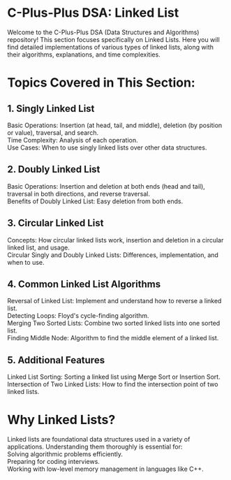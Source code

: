 # C-Plus-Plus DSA: Linked List
Welcome to the C-Plus-Plus DSA (Data Structures and Algorithms) repository! This section focuses specifically on Linked Lists. Here you will find detailed implementations of various types of linked lists, along with their algorithms, explanations, and time complexities.

# Topics Covered in This Section:
## 1. Singly Linked List
Basic Operations: Insertion (at head, tail, and middle), deletion (by position or value), traversal, and search.  
Time Complexity: Analysis of each operation.  
Use Cases: When to use singly linked lists over other data structures.  
## 2. Doubly Linked List
Basic Operations: Insertion and deletion at both ends (head and tail), traversal in both directions, and reverse traversal.  
Benefits of Doubly Linked List: Easy deletion from both ends.  
## 3. Circular Linked List
Concepts: How circular linked lists work, insertion and deletion in a circular linked list, and usage.  
Circular Singly and Doubly Linked Lists: Differences, implementation, and when to use.  
## 4. Common Linked List Algorithms
Reversal of Linked List: Implement and understand how to reverse a linked list.  
Detecting Loops: Floyd's cycle-finding algorithm.  
Merging Two Sorted Lists: Combine two sorted linked lists into one sorted list.  
Finding Middle Node: Algorithm to find the middle element of a linked list.  
## 5. Additional Features
Linked List Sorting: Sorting a linked list using Merge Sort or Insertion Sort.  
Intersection of Two Linked Lists: How to find the intersection point of two linked lists.  

# Why Linked Lists?
Linked lists are foundational data structures used in a variety of applications. Understanding them thoroughly is essential for:  
Solving algorithmic problems efficiently.  
Preparing for coding interviews.  
Working with low-level memory management in languages like C++.  
